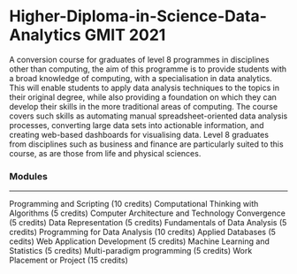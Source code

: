 # Higher-Diploma-in-Science-Data-Analytics GMIT 2021

A conversion course for graduates of level 8 programmes in disciplines other than computing, the aim of this programme is to provide students with a broad knowledge of computing, 
with a specialisation in data analytics. 
This will enable students to apply data analysis techniques to the topics in their original degree, while also providing a foundation on which they can develop their skills in 
the more traditional areas of computing. 
The course covers such skills as automating manual spreadsheet-oriented data analysis processes, converting large data sets into actionable information, and creating web-based 
dashboards for visualising data. 
Level 8 graduates from disciplines such as business and finance are particularly suited to this course, as are those from life and physical sciences.


### Modules
________________________________________

Programming and Scripting	(10 credits)
Computational Thinking with Algorithms	(5 credits)
Computer Architecture and Technology Convergence	(5 credits)
Data Representation	(5 credits)
Fundamentals of Data Analysis	(5 credits)
Programming for Data Analysis	(10 credits)
Applied Databases	(5 cedits)
Web Application Development	(5 credits)
Machine Learning and Statistics	(5 credits)
Multi-paradigm programming	(5 credits)
Work Placement or Project	(15 credits)
